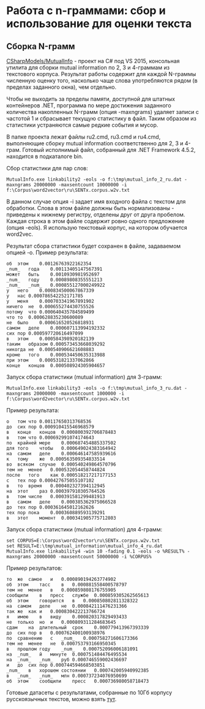 # Работа с n-граммами: сбор и использование для оценки текста

## Сборка N-грамм

[CSharpModels/MutualInfo](https://github.com/Koziev/NGrams/tree/master/CSharpTools/MutualInfo) - проект на C# под VS 2015,
консольная утилита для сборки mutual information
по 2, 3 и 4-граммам из текстового корпуса. Результат работы содержит для каждой N-граммы
численную оценку того, насколько чаще слова употребляются рядом (в пределах заданного
окна), чем отдельно.

Чтобы не выходить за пределы памяти, доступной для штатных контейнеров .NET, программа
по мере достижения заданного количества накопленных N-грамм (опция -maxngrams) удаляет
записи с частотой 1 и сбрасывает текущую статистику в файл. Таким образом из статистики
устраняются самые редкие события и мусор.

В папке проекта лежат файлы ru2.cmd, ru3.cmd и ru4.cmd, выполняющие сборку mutual information
соответственно для 2, 3 и 4-грам. Готовый исполнимый файл, собранный для .NET Framework 4.5.2,
находится в подкаталоге bin.

Сбор статистики для пар слов:

```
MutualInfo.exe linkability2 -eols -o f:\tmp\mutual_info_2_ru.dat -maxngrams 20000000 -maxsentcount 10000000 -i f:\Corpus\word2vector\ru\SENTx.corpus.w2v.txt
```

В данном случае опция -i задает имя входного файла с текстом для обработки. Слова в этом
файле должны быть нормализованы - приведены к нижнему регистру, отделены друг от друга
пробелом. Каждая строка в этом файле содержит ровно одного предложение (опция -eols).
Я использую текстовый корпус, на котором обучается word2vec.

Результат сбора статистики будет сохранен в файле, задаваемом опцией -o.
Пример результата:

```
об	этом	0.00126763922162354
_num_	года	0.00113405147567391
может	быть	0.0010930981952697
_num_	году	0.00089808355551213
_num_	_num_	0.000855127000249922
у	него	0.000834500067867339
у	нас	0.000786542252171785
у	меня	0.000703341967891902
ничего	не	0.000655274430755526
потому	что	0.000640435784589499
что	то	0.000628835230600089
не	было	0.000616520526818931
самом	деле	0.000607113994192332
сих	пор	0.000597720616497099
в	этом	0.000584398920182139
таким	образом	0.000573453668039292
никогда	не	0.000540906621608883
кроме	того	0.000534450635313988
при	этом	0.000531821337062866
конце	концов	0.000508924305904657
```

Запуск сбора статистики (mutual information) для 3-грамм:

```
MutualInfo.exe linkability3 -eols -o f:\tmp\mutual_info_3_ru.dat -maxngrams 20000000 -maxsentcount 1000000 -i f:\Corpus\word2vector\ru\SENTx.corpus.w2v.txt
```

Пример результата:

```
о	том	что	0.00117650313768536
до	сих	пор	0.000910415546968579
в	конце	концов	0.000800392706878483
в	том	что	0.000692991074174643
по	крайней	мере	0.000687454885337502
для	того	чтобы	0.000649024383164942
на	самом	деле	0.000646147585939616
к	тому	же	0.000563509354833514
во	всяком	случае	0.000540249864570796
тем	не	менее	0.000532054458744824
после	того	как	0.000518217217177153
с	тех	пор	0.000427675055107102
в	то	время	0.000402327394112945
на	этот	раз	0.000397910305764526
в	том	числе	0.000391581299481913
в	самом	деле	0.000385362975066528
до	тех	пор	0.000361645012162626
тех	пор	пока	0.000360889593139291
в	этот	момент	0.000341905775712803
```
 
Запуск сбора статистики (mutual information) для 4-грамм:

```
set CORPUS=E:\Corpus\word2vector\ru\SENTx.corpus.w2v.txt
set RESULT=E:\tmp\mutual_information\mutual_info_4_ru.dat
MutualInfo.exe linkability4 -win 10 -fading 0.1 -eols -o %RESULT% -maxngrams 20000000 -maxsentcount 50000000 -i %CORPUS%
```

Пример результатов:

```
то	же	самое	и	0.000890194263774902
об	этом	тасс	в	0.000881558400578797
тем	не	менее	в	0.000859808176755905
сообщили	в	пресс	службе	0.000859305262565613
об	этом	говорится	в	0.000850802811328322
на	самом	деле	не	0.000842111476231366
так	же	как	и	0.000830422213766724
я	имею	в	виду	0.000820317829493433
не	только	но	и	0.000809311284683645
сдам	на	длительный	срок	0.000779413967393339
до	сих	пор	в	0.000762400100938976
по	сравнению	с	_num_	0.000758271606173366
тем	не	менее	не	0.000753793166950345
в	прошлом	году	_num_	0.000752096006181091
на	_num_	й	минуте	0.000751484476495534
на	_num_	_num_	руб	0.000746559002436697
и	до	сих	пор	0.000744594668503851
_num_	в	хорошем	состоянии	0.000742005940992385
в	_num_	_num_	млн	0.000737234076950699
об	этом	сообщили	пресс	0.000736980058718473
```

Готовые датасеты с результатами, собранные по 10Гб корпусу русскоязычных текстов, можно взять [тут](https://github.com/Koziev/NLP_Datasets/tree/master/MutualInfo).
